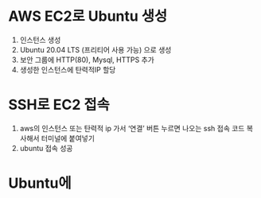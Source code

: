 # AWS EC2로 Ubuntu 생성

1. 인스턴스 생성
2. Ubuntu 20.04 LTS (프리티어 사용 가능) 으로 생성
3. 보안 그룹에 HTTP(80),  Mysql, HTTPS 추가
4. 생성한 인스턴스에 탄력적IP 할당

# SSH로 EC2 접속

1. aws의 인스턴스 또는 탄력적 ip 가서 ‘연결’ 버튼 누르면 나오는 ssh 접속 코드 복사해서 터미널에 붙여넣기
2. ubuntu 접속 성공

# Ubuntu에